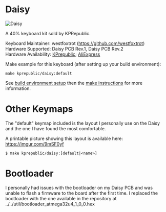 # Daisy

![Daisy](https://cdn.shopify.com/s/files/1/2711/4238/products/HTB1ahNecamgSKJjSsplq6yICpXaY_1024x1024.jpg?v=1515526190)

A 40% keyboard kit sold by KPRepublic.

Keyboard Maintainer: westfoxtrot (https://github.com/westfoxtrot)  
Hardware Supported: Daisy PCB Rev.1, Daisy PCB Rev.2  
Hardware Availability: [KPrepublic](https://kprepublic.com/collections/daisy-41/products/daisy-40-custom-keyboard-pcb); [AliExpress](https://kprepublic.aliexpress.com/store/group/Daisy-40/3034003_512069836.html)

Make example for this keyboard (after setting up your build environment):

    make kprepublic/daisy:default

See [build environment setup](https://docs.qmk.fm/#/getting_started_build_tools) then the [make instructions](https://docs.qmk.fm/#/getting_started_make_guide) for more information.


# Other Keymaps

The "default" keymap included is the layout I personally use on the Daisy and the one I have found the most comfortable.

A printable picture showing this layout is available here: https://imgur.com/9mSF0yf


```
$ make kprepublic/daisy:[default|<name>]
```

# Bootloader

I personally had issues with the bootloader on my Daisy PCB and was unable to flash a firmware to the board after the first time. I replaced the bootloader with the one available in the repository at ../../util/bootloader_atmega32u4_1_0_0.hex
